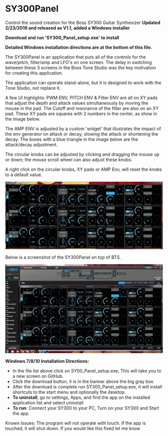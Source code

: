 # SY300Panel
Control the sound creation for the Boss SY300 Guitar Synthesizer  **Updated 2/23/2019 and released as V1.1, added a Windows installer**

**Download and run 'SY300_Panel_setup.exe' to install**

**Detailed Windows installation directions are at the bottom of this file.**

The SY300Panel is an application that puts all of the controls for the wave/pitch, filter/amp and LFO's on one screen.  The delay in switching between these 3 screens in the Boss Tone Studio was the key motivation for creating this application. 

The application can operate stand-alone, but it is designed to work with the Tone Studio, not replace it.

A few UI highlights:
PWM ENV, PITCH ENV & Filter ENV are all on XY pads that adjust the depth and attack values simultaneously by moving the mouse in the pad. The Cutoff and resonance of the filter are also on an XY pad.  These XY pads are squares with 2 numbers in the center, as show in the image below.

The AMP ENV is adjusted by a custom 'widget' that illustrates the impact of the env generator on attack or decay, slowing the attack or shortening the decay.  The boxes with a blue triangle in the image below are the attack/decay adjustment. 

The circular knobs can be adjusted by clicking and dragging the mouse up or down; the mouse scroll wheel can also adjust these knobs.

A right click on the circular knobs, XY pads or AMP Env, will reset the knobs to a default value.

<img src="screenshots/SY300_Panel.JPG" >

Below is a screenshot of the SY300Panel on top of BTS.

<img src="screenshots/SY300andBTS.JPG" >

**Windows 7/8/10 Installation Directions:** 
* In the file list above click on SY00_Panel_setup.exe, This will take you to a new screen on GitHub.
* Click the download button, it is in the banner above the big gray box.
* After the download is complete run SY300_Panel_setup.exe, it will install shortcuts to the start menu and optionally the desktop.
* **To uninstall**, go to settings, Apps, and find the app on the installed application list and select uninstall
* **To run**: Connect your SY300 to your PC, Turn on your SY300 and Start the app.

Known Issues:
The program will not operate with touch.  If the app is touched, it will shut down.  If you would like this fixed let me know

